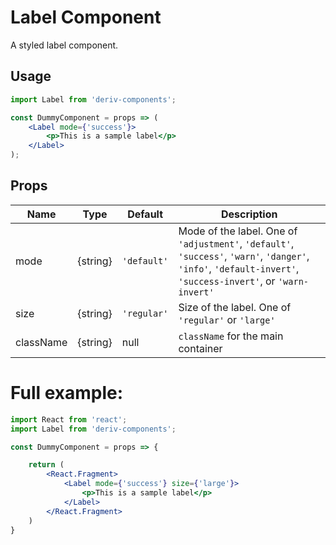 # Label Component

A styled label component.


## Usage

```jsx
import Label from 'deriv-components';

const DummyComponent = props => (
    <Label mode={'success'}>
        <p>This is a sample label</p>
    </Label>
);
```

## Props

| Name        | Type         | Default      | Description                                                                |
| ----------- | ------------ | ------------ | -------------------------------------------------------------------------- |
| mode        | {string}     | `'default'`  | Mode of the label. One of `'adjustment'`, `'default'`, `'success'`, `'warn'`, `'danger'`, `'info'`, `'default-invert'`, `'success-invert'`, or `'warn-invert'`        |
| size        | {string}     | `'regular'`  | Size of the label. One of `'regular'` or `'large'`                         |
| className   | {string}     | null         | `className` for the main container                                         |


# Full example:

```jsx
import React from 'react';
import Label from 'deriv-components';

const DummyComponent = props => {

    return (
        <React.Fragment>
            <Label mode={'success'} size={'large'}>
                <p>This is a sample label</p>
            </Label>
        </React.Fragment>
    )
}
```